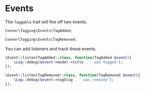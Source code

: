 Events
============

The `Taggable` trait will fire off two events.

```php
Conner\Tagging\Events\TagAdded;

Conner\Tagging\Events\TagRemoved;
```

You can add listeners and track these events.

```php
\Event::listen(TagAdded::class, function(TagAdded $event){
	\Log::debug($event->model->title . ' was tagged');
});
```

```php
\Event::listen(TagRemoved::class, function(TagRemoved $event){
	\Log::debug($event->tagSlug . ' was removed');
});
```